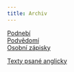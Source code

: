 ```yaml
---
title: Archiv
---
```


[Podnebí](%base_url%/podnebi)  
[Podvědomí](%base_url%/podvedomi)  
[Osobní zápisky](%base_url%/zapisky)

[Texty psané anglicky](%base_url%/articles)